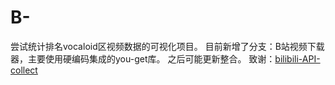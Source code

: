 # B-
尝试统计排名vocaloid区视频数据的可视化项目。
目前新增了分支：B站视频下载器，主要使用硬编码集成的you-get库。
之后可能更新整合。
致谢：[bilibili-API-collect](https://github.com/SocialSisterYi/bilibili-API-collect)
